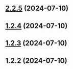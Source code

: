 

## [2.2.5](https://github.com/pranav603081/versioning/compare/1.2.3...2.2.5) (2024-07-10)

## [1.2.4](https://github.com/pranav603081/versioning/compare/1.2.3...1.2.4) (2024-07-10)

## [1.2.3](https://github.com/pranav603081/versioning/compare/1.2.2...1.2.3) (2024-07-10)

## 1.2.2 (2024-07-10)